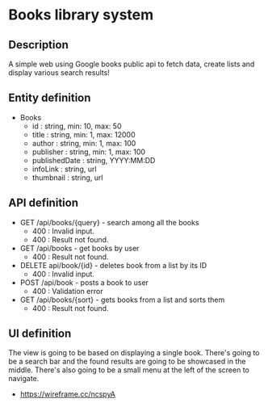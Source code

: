 # Books library system

## Description
A simple web using Google books public api to fetch data, create lists and display various search results!

## Entity definition
- Books
    - id : string, min: 10, max: 50
    - title : string, min: 1, max: 12000
    - author : string, min: 1, max: 100
    - publisher : string, min: 1, max: 100
    - publishedDate : string, YYYY:MM:DD
    - infoLink : string, url
    - thumbnail : string, url

## API definition
- GET /api/books/{query}  - search among all the books
    - 400 : Invalid input.
    - 400 : Result not found.
- GET /api/books - get books by user
    - 400 : Result not found.
- DELETE api/book/{id} - deletes book from a list by its ID
    - 400 : Invalid input.
- POST /api/book - posts a book to user
    - 400 : Validation error
- GET /api/books/{sort} - gets books from a list and sorts them
    - 400 : Result not found.
    
## UI definition
The view is going to be based on displaying a single book. There's going to be a search bar and the found results
are going to be showcased in the middle. There's also going to be a small menu at the left of the screen to navigate.
- https://wireframe.cc/ncspyA

